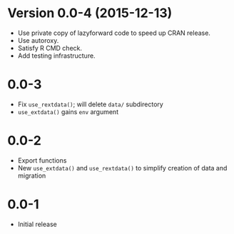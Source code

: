 Version 0.0-4 (2015-12-13)
===

- Use private copy of lazyforward code to speed up CRAN release.
- Use autoroxy.
- Satisfy R CMD check.
- Add testing infrastructure.


0.0-3
=====

- Fix `use_rextdata()`; will delete `data/` subdirectory
- `use_extdata()` gains `env` argument

0.0-2
=====

- Export functions
- New `use_extdata()` and `use_rextdata()` to simplify creation of data and migration

0.0-1
=====

- Initial release
